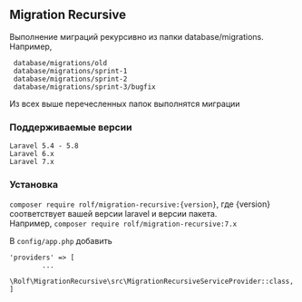 ## Migration Recursive
Выполнение миграций рекурсивно из папки database/migrations. Например,
```
 database/migrations/old
 database/migrations/sprint-1
 database/migrations/sprint-2
 database/migrations/sprint-3/bugfix
```
Из всех выше перечесленных папок выполнятся миграции

### Поддерживаемые версии
````
Laravel 5.4 - 5.8  
Laravel 6.x  
Laravel 7.x  
````

### Установка

``composer require rolf/migration-recursive:{version}``, где {version} соответствует вашей версии laravel и версии пакета.  
Например, ``composer require rolf/migration-recursive:7.x``

В ``config/app.php`` добавить 
````
'providers' => [
        ...
        \Rolf\MigrationRecursive\src\MigrationRecursiveServiceProvider::class,
]
````


